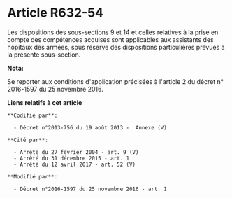 # Article R632-54

Les dispositions des sous-sections 9 et 14 et celles relatives à la prise en compte des compétences acquises sont applicables
aux assistants des hôpitaux des armées, sous réserve des dispositions particulières prévues à la présente sous-section.

**Nota:**

Se reporter aux conditions d'application précisées à l'article 2 du décret n° 2016-1597 du 25 novembre 2016.

**Liens relatifs à cet article**

	**Codifié par**:

	  - Décret n°2013-756 du 19 août 2013 -  Annexe (V)

	**Cité par**:

	  - Arrêté du 27 février 2004 - art. 9 (V)
	  - Arrêté du 31 décembre 2015 - art. 1
	  - Arrêté du 12 avril 2017 - art. 52 (V)

	**Modifié par**:

	  - Décret n°2016-1597 du 25 novembre 2016 - art. 1
